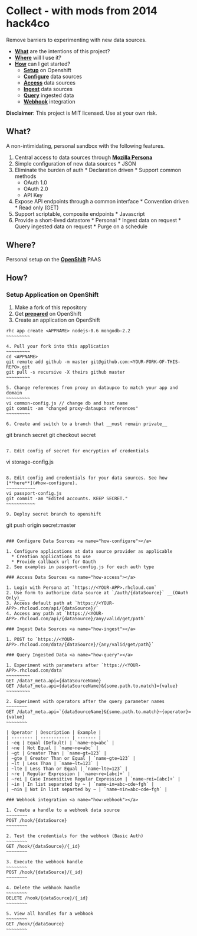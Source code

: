 # Collect - with mods from 2014 hack4co

Remove barriers to experimenting with new data sources.

  * [**What**](#what) are the intentions of this project?
  * [**Where**](#where) will I use it?
  * [**How**](#how) can I get started?
    * [**Setup**](#how-openshift) on Openshift
    * [**Configure**](#how-configure) data sources
    * [**Access**](#how-access) data sources
    * [**Ingest**](#how-ingest) data sources
    * [**Query**](#how-query) ingested data
    * [**Webhook**](#how-webhook) integration 

__Disclaimer__: This project is MIT licensed. Use at your own risk.

## What? <a name="what"></a>

A non-intimidating, personal sandbox with the following features.

  1. Central access to data sources through [**Mozilla Persona**](http://www.mozilla.org/en-US/persona/)
  2. Simple configuration of new data sources
    * JSON
  3. Eliminate the burden of auth
    * Declaration driven
    * Support common methods
      * OAuth 1.0
      * OAuth 2.0
      * API Key 
  4. Expose API endpoints through a common interface
    * Convention driven
    * Read only (GET)
  5. Support scriptable, composite endpoints
    * Javascript
  6. Provide a short-lived datastore 
    * Personal 
    * Ingest data on request
    * Query ingested data on request
    * Purge on a schedule

## Where? <a name="where"></a>

Personal setup on the [**OpenShift**](https://www.openshift.com) PAAS 

## How? <a name="how"></a>

### Setup Application on OpenShift <a name="how-openshift"></a>

  1. Make a fork of this repository
  2. Get [**prepared**](https://www.openshift.com/blogs/using-rhc-to-manage-paas-apps) on OpenShift
  3. Create an application on OpenShift
  ~~~~~~~~~~
  rhc app create <APPNAME> nodejs-0.6 mongodb-2.2
  ~~~~~~~~~

  4. Pull your fork into this application
  ~~~~~~~~~
  cd <APPNAME>
  git remote add github -m master git@github.com:<YOUR-FORK-OF-THIS-REPO>.git
  git pull -s recursive -X theirs github master
  ~~~~~~~~~

  5. Change references from proxy on dataupco to match your app and domain
  ~~~~~~~~~
  vi common-config.js // change db and host name
  git commit -am "changed proxy-dataupco references"
  ~~~~~~~~~

  6. Create and switch to a branch that __must remain private__
  ~~~~~~~~~~
  git branch secret
  git checkout secret
  ~~~~~~~~~~

  7. Edit config of secret for encryption of credentials
  ~~~~~~~~~~~~~
  vi storage-config.js
  ~~~~~~~~~~~~~

  8. Edit config and credentials for your data sources. See how [**here**](#how-configure).
  ~~~~~~~~~~~
  vi passport-config.js
  git commit -am "Edited accounts. KEEP SECRET."
  ~~~~~~~~~~~

  9. Deploy secret branch to openshift
  ~~~~~~~~~~~~~
  git push origin secret:master
  ~~~~~~~~~~~~~

### Configure Data Sources <a name="how-configure"></a>

  1. Configure applications at data source provider as applicable
    * Creation applications to use
    * Provide callback url for Oauth 
  2. See examples in passport-config.js for each auth type

### Access Data Sources <a name="how-access"></a>

  1. Login with Persona at `https://<YOUR-APP>.rhcloud.com`
  2. Use form to authorize data source at `/auth/{dataSource}` __(OAuth Only)__
  3. Access default path at `https://<YOUR-APP>.rhcloud.com/api/{dataSource}/`
  4. Access any path at `https://<YOUR-APP>.rhcloud.com/api/{dataSource}/any/valid/get/path`

### Ingest Data Sources <a name="how-ingest"></a>

  1. POST to `https://<YOUR-APP>.rhcloud.com/data/{dataSource}/{any/valid/get/path}`

### Query Ingested Data <a name="how-query"></a>

  1. Experiment with parameters after `https://<YOUR-APP>.rhcloud.com/data`
  ~~~~~~~~~
  GET /data?_meta.api={dataSourceName}
  GET /data?_meta.api={dataSourceName}&{some.path.to.match}={value}
  ~~~~~~~~~

  2. Experiment with operators after the query parameter names
  ~~~~~~~~
  GET /data?_meta.api=`{dataSourceName}&{some.path.to.match}~{operator}={value}
  ~~~~~~~~

  | Operator | Description | Example |
  | -------- | ----------- | ------- |
  | ~eq | Equal (Default) | `name~eq=abc` |
  | ~ne | Not Equal | `name~ne=abc` |
  | ~gt | Greater Than | `name~gt=123` |
  | ~gte | Greater Than or Equal | `name~gte=123` |
  | ~lt | Less Than | `name~lt=123` |
  | ~lte | Less Than or Equal | `name~lte=123` |
  | ~re | Regular Expression | `name~re=[abc]+` |
  | ~rei | Case Insensitive Regular Expression | `name~rei=[abc]+` |
  | ~in | In list separated by ~ | `name~in=abc~cde~fgh` |
  | ~nin | Not In list separted by ~ | `name~nin=abc~cde~fgh` |

### Webhook integration <a name="how-webhook"></a>

  1. Create a handle to a webhook data source  
  ~~~~~~~~
  POST /hook/{dataSource}
  ~~~~~~~~

  2. Test the credentials for the webhook (Basic Auth)
  ~~~~~~~~
  GET /hook/{dataSource}/{_id}
  ~~~~~~~~

  3. Execute the webhook handle
  ~~~~~~~~
  POST /hook/{dataSource}/{_id}
  ~~~~~~~~

  4. Delete the webhook handle
  ~~~~~~~~
  DELETE /hook/{dataSource}/{_id}
  ~~~~~~~~

  5. View all handles for a webhook 
  ~~~~~~~~
  GET /hook/{dataSource}
  ~~~~~~~~
